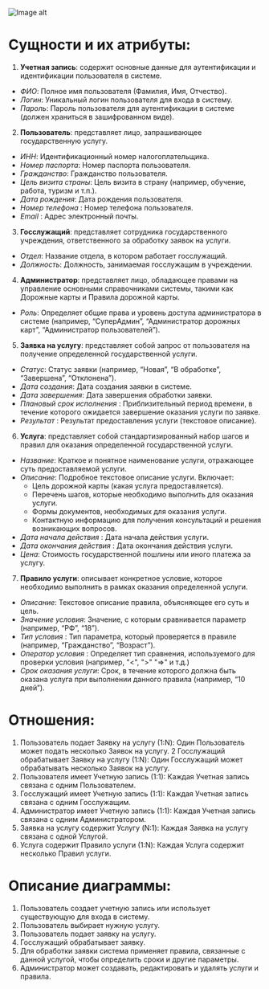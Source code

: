 ![Image alt](https://github.com/ZyryanovaAndzhela/PIS-01/raw/lb_2/диаграмма.png) 

# Cущности и их атрибуты:

1. **Учетная запись**: содержит основные данные для аутентификации и идентификации пользователя в системе.
* _ФИО_: Полное имя пользователя (Фамилия, Имя, Отчество).
* _Логин_: Уникальный логин пользователя для входа в систему.
* _Пароль_: Пароль пользователя для аутентификации в системе (должен храниться в зашифрованном виде).

2. **Пользователь**: представляет лицо, запрашивающее государственную услугу.
*	_ИНН_: Идентификационный номер налогоплательщика.
*	_Номер паспорта_: Номер паспорта пользователя.
* _Гражданство_: Гражданство пользователя.
* _Цель визита страны_: Цель визита в страну (например, обучение, работа, туризм и т.п.).
* _Дата рождения_: Дата рождения пользователя.
* _Номер телефона_ : Номер телефона пользователя.
* _Email_ : Адрес электронный почты.

3. **Госслужащий**: представляет сотрудника государственного учреждения, ответственного за обработку заявок на услуги.
*	_Отдел_: Название отдела, в котором работает госслужащий.
* _Должность_: Должность, занимаемая госслужащим в учреждении.

4. **Администратор**: представляет лицо, обладающее правами на управление основными справочниками системы, такими как Дорожные карты и Правила дорожной карты. 
*	_Роль_: Определяет общие права и уровень доступа администратора в системе (например, “СуперАдмин”, “Администратор дорожных карт”, “Администратор пользователей”).

5. **Заявка на услугу**: представляет собой запрос от пользователя на получение определенной государственной услуги. 
*	_Статус_: Статус заявки (например, “Новая”, “В обработке”, “Завершена”, “Отклонена”).
*	_Дата создания_: Дата создания заявки в системе.
*	_Дата завершения_: Дата завершения обработки заявки.
*	_Плановый срок исполнения_ : Приблизительный период времени, в течение которого ожидается завершение оказания услуги по заявке. 
*	_Результат_ : Результат предоставления услуги (текстовое описание).

6. **Услуга**: представляет собой стандартизированный набор шагов и правил для оказания определенной государственной услуги.
*	_Название_: Краткое и понятное наименование услуги, отражающее суть предоставляемой услуги.
*	_Описание_: Подробное текстовое описание услуги. Включает:
    - Цель дорожной карты (какая услуга предоставляется).
    - Перечень шагов, которые необходимо выполнить для оказания услуги.
    - Формы документов, необходимых для оказания услуги.
    - Контактную информацию для получения консультаций и решения возникающих вопросов.
* _Дата начала действия_ : Дата начала действия услуги.
* _Дата окончания действия_ : Дата окончания действия услуги.
* _Цена_: Стоимость государственной пошлины или иного платежа за услугу.

7. **Правило услуги**: описывает конкретное условие, которое необходимо выполнить в рамках оказания определенной услуги.
*	_Описание_: Текстовое описание правила, объясняющее его суть и цель.
*	_Значение условия_: Значение, с которым сравнивается параметр (например, “РФ”, “18”).
*	_Тип условия_ : Тип параметра, который проверяется в правиле (например, “Гражданство”, “Возраст”).
*	_Оператор условия_ : Определяет тип сравнения, используемого для проверки условия (например, "<", ">" "=>" и т.д.)
*	_Срок оказания услуги_: Срок, в течение которого должна быть оказана услуга при выполнении данного правила (например, “10 дней”).

# Отношения:
1. Пользователь подает Заявку на услугу (1:N): Один Пользователь может подать несколько Заявок на услугу.
2 Госслужащий обрабатывает Заявку на услугу (1:N): Один Госслужащий может обрабатывать несколько Заявок на услугу.
3. Пользователя имеет Учетную запись (1:1): Каждая Учетная запись связана с одним Пользователем.
4. Госслужащий имеет Учетную запись (1:1): Каждая Учетная запись связана с одним Госслужащим.
5. Администратор имеет Учетную запись  (1:1): Каждая Учетная запись связана с одним Администратором.
6. Заявка на услугу содержит Услугу (N:1): Каждая Заявка на услугу связана с одной Услугой.
7. Услуга содержит Правило услуги (1:N): Каждая Услуга содержит несколько Правил услуги.

# Описание диаграммы:
1. Пользователь создает учетную запись или использует существующую для входа в систему.
2. Пользователь выбирает нужную услугу.
3. Пользователь подает заявку на услугу.
4. Госслужащий обрабатывает заявку.
5. Для обработки заявки система применяет правила, связанные с данной услугой, чтобы определить сроки и другие параметры.
6. Администратор может создавать, редактировать и удалять услуги и правила.

